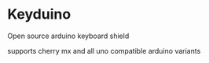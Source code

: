 # Keyduino
Open source arduino keyboard shield

supports cherry mx and all uno compatible arduino variants
